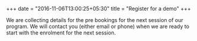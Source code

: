 +++
date = "2016-11-06T13:00:25+05:30"
title = "Register for a demo"
+++

We are collecting details for the pre bookings for the next session of our program. We will contact you (either email or phone) when we are ready to start with the enrolment for the next session. 

